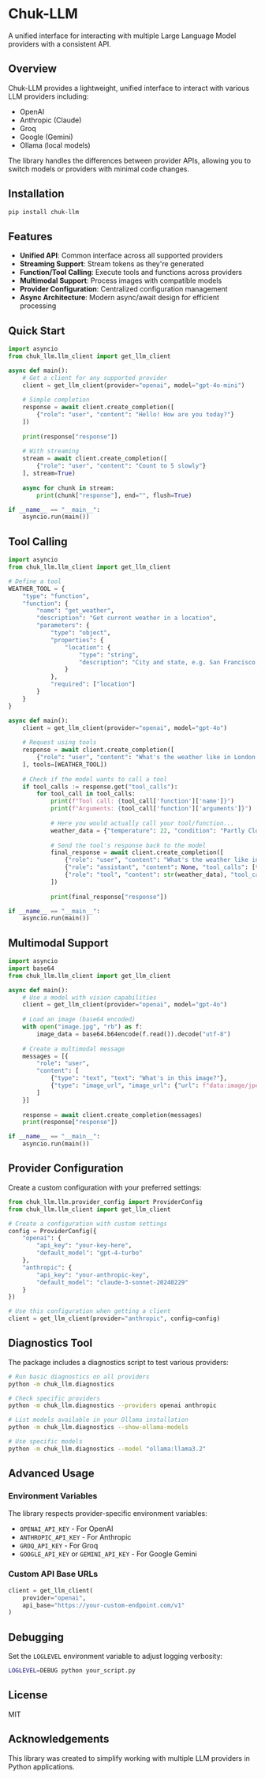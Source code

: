 # Chuk-LLM

A unified interface for interacting with multiple Large Language Model providers with a consistent API.

## Overview

Chuk-LLM provides a lightweight, unified interface to interact with various LLM providers including:

- OpenAI
- Anthropic (Claude)
- Groq
- Google (Gemini)
- Ollama (local models)

The library handles the differences between provider APIs, allowing you to switch models or providers with minimal code changes.

## Installation

```bash
pip install chuk-llm
```

## Features

- **Unified API**: Common interface across all supported providers
- **Streaming Support**: Stream tokens as they're generated
- **Function/Tool Calling**: Execute tools and functions across providers
- **Multimodal Support**: Process images with compatible models
- **Provider Configuration**: Centralized configuration management
- **Async Architecture**: Modern async/await design for efficient processing

## Quick Start

```python
import asyncio
from chuk_llm.llm_client import get_llm_client

async def main():
    # Get a client for any supported provider
    client = get_llm_client(provider="openai", model="gpt-4o-mini")
    
    # Simple completion
    response = await client.create_completion([
        {"role": "user", "content": "Hello! How are you today?"}
    ])
    
    print(response["response"])
    
    # With streaming
    stream = await client.create_completion([
        {"role": "user", "content": "Count to 5 slowly"}
    ], stream=True)
    
    async for chunk in stream:
        print(chunk["response"], end="", flush=True)

if __name__ == "__main__":
    asyncio.run(main())
```

## Tool Calling

```python
import asyncio
from chuk_llm.llm_client import get_llm_client

# Define a tool
WEATHER_TOOL = {
    "type": "function",
    "function": {
        "name": "get_weather",
        "description": "Get current weather in a location",
        "parameters": {
            "type": "object",
            "properties": {
                "location": {
                    "type": "string",
                    "description": "City and state, e.g. San Francisco, CA"
                }
            },
            "required": ["location"]
        }
    }
}

async def main():
    client = get_llm_client(provider="openai", model="gpt-4o")
    
    # Request using tools
    response = await client.create_completion([
        {"role": "user", "content": "What's the weather like in London today?"}
    ], tools=[WEATHER_TOOL])
    
    # Check if the model wants to call a tool
    if tool_calls := response.get("tool_calls"):
        for tool_call in tool_calls:
            print(f"Tool call: {tool_call['function']['name']}")
            print(f"Arguments: {tool_call['function']['arguments']}")
            
            # Here you would actually call your tool/function...
            weather_data = {"temperature": 22, "condition": "Partly Cloudy"}
            
            # Send the tool's response back to the model
            final_response = await client.create_completion([
                {"role": "user", "content": "What's the weather like in London today?"},
                {"role": "assistant", "content": None, "tool_calls": [tool_call]},
                {"role": "tool", "content": str(weather_data), "tool_call_id": tool_call["id"]}
            ])
            
            print(final_response["response"])

if __name__ == "__main__":
    asyncio.run(main())
```

## Multimodal Support

```python
import asyncio
import base64
from chuk_llm.llm_client import get_llm_client

async def main():
    # Use a model with vision capabilities
    client = get_llm_client(provider="openai", model="gpt-4o")
    
    # Load an image (base64 encoded)
    with open("image.jpg", "rb") as f:
        image_data = base64.b64encode(f.read()).decode("utf-8")
    
    # Create a multimodal message
    messages = [{
        "role": "user",
        "content": [
            {"type": "text", "text": "What's in this image?"},
            {"type": "image_url", "image_url": {"url": f"data:image/jpeg;base64,{image_data}"}}
        ]
    }]
    
    response = await client.create_completion(messages)
    print(response["response"])

if __name__ == "__main__":
    asyncio.run(main())
```

## Provider Configuration

Create a custom configuration with your preferred settings:

```python
from chuk_llm.llm.provider_config import ProviderConfig
from chuk_llm.llm_client import get_llm_client

# Create a configuration with custom settings
config = ProviderConfig({
    "openai": {
        "api_key": "your-key-here",
        "default_model": "gpt-4-turbo"
    },
    "anthropic": {
        "api_key": "your-anthropic-key",
        "default_model": "claude-3-sonnet-20240229"
    }
})

# Use this configuration when getting a client
client = get_llm_client(provider="anthropic", config=config)
```

## Diagnostics Tool

The package includes a diagnostics script to test various providers:

```bash
# Run basic diagnostics on all providers
python -m chuk_llm.diagnostics

# Check specific providers
python -m chuk_llm.diagnostics --providers openai anthropic

# List models available in your Ollama installation
python -m chuk_llm.diagnostics --show-ollama-models

# Use specific models
python -m chuk_llm.diagnostics --model "ollama:llama3.2"
```

## Advanced Usage

### Environment Variables

The library respects provider-specific environment variables:

- `OPENAI_API_KEY` - For OpenAI
- `ANTHROPIC_API_KEY` - For Anthropic
- `GROQ_API_KEY` - For Groq
- `GOOGLE_API_KEY` or `GEMINI_API_KEY` - For Google Gemini

### Custom API Base URLs

```python
client = get_llm_client(
    provider="openai",
    api_base="https://your-custom-endpoint.com/v1"
)
```

## Debugging

Set the `LOGLEVEL` environment variable to adjust logging verbosity:

```bash
LOGLEVEL=DEBUG python your_script.py
```

## License

MIT

## Acknowledgements

This library was created to simplify working with multiple LLM providers in Python applications.